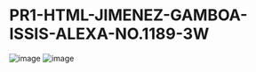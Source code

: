 # PR1-HTML-JIMENEZ-GAMBOA-ISSIS-ALEXA-NO.1189-3W
![image](https://github.com/user-attachments/assets/16954455-296f-4fb9-840d-35242f8f5366)
![image](https://github.com/user-attachments/assets/ea68b571-bf99-4391-8fb5-5cf78c234c6e)

